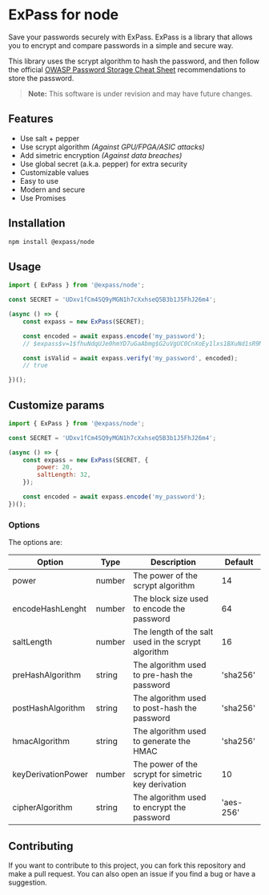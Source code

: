 # ExPass for node

Save your passwords securely with ExPass. ExPass is a library that allows you
to encrypt and compare passwords in a simple and secure way.

This library uses the scrypt algorithm to hash the password, and then follow the
official [OWASP Password Storage Cheat Sheet](https://cheatsheetseries.owasp.org/cheatsheets/Password_Storage_Cheat_Sheet.html)
recommendations to store the password.

> **Note:** This software is under revision and may have future changes.

## Features

* Use salt + pepper
* Use scrypt algorithm _(Against GPU/FPGA/ASIC attacks)_
* Add simetric encryption _(Against data breaches)_
* Use global secret (a.k.a. pepper) for extra security
* Customizable values
* Easy to use
* Modern and secure
* Use Promises

## Installation

```bash
npm install @expass/node 
```

## Usage

```JavaScript
import { ExPass } from '@expass/node';

const SECRET = 'UDxv1fCm4SQ9yMGN1h7cXxhseQ5B3b1J5FhJ26m4';

(async () => {
    const expass = new ExPass(SECRET);

    const encoded = await expass.encode('my_password');
    // $expass$v=1$fhuNdqUJe0hmYD7uGaAbmg$G2uVgUC0CnXoEy1lxs1BXuNd1sR9MDcP07b5.FxE1fGFMW7dDk_07eSEANZ.j5qX 

    const isValid = await expass.verify('my_password', encoded);
    // true

})();
```

## Customize params

```JavaScript
import { ExPass } from '@expass/node';

const SECRET = 'UDxv1fCm4SQ9yMGN1h7cXxhseQ5B3b1J5FhJ26m4';

(async () => {
    const expass = new ExPass(SECRET, {
        power: 20,
        saltLength: 32,
    });

    const encoded = await expass.encode('my_password');
})();
```

### Options

The options are:

| Option             | Type   | Description                                         | Default   |
| ------             | ----   | -----------                                         | -------   |
| power              | number | The power of the scrypt algorithm                   | 14        |
| encodeHashLenght   | number | The block size used to encode the password          | 64        |
| saltLength         | number | The length of the salt used in the scrypt algorithm | 16        |
| preHashAlgorithm   | string | The algorithm used to pre-hash the password         | 'sha256'  |
| postHashAlgorithm  | string | The algorithm used to post-hash the password        | 'sha256'  |
| hmacAlgorithm      | string | The algorithm used to generate the HMAC             | 'sha256'  |
| keyDerivationPower | number | The power of the scrypt for simetric key derivation | 10        |
| cipherAlgorithm    | string | The algorithm used to encrypt the password          | 'aes-256' |

## Contributing

If you want to contribute to this project, you can fork this repository and make
a pull request. You can also open an issue if you find a bug or have a
suggestion.

